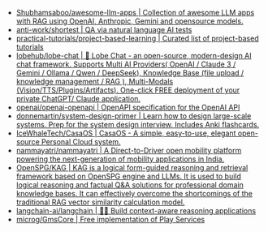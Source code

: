 + [Shubhamsaboo/awesome-llm-apps | Collection of awesome LLM apps with RAG using OpenAI, Anthropic, Gemini and opensource models.](https://github.com//Shubhamsaboo/awesome-llm-apps)
+ [anti-work/shortest | QA via natural language AI tests](https://github.com//anti-work/shortest)
+ [practical-tutorials/project-based-learning | Curated list of project-based tutorials](https://github.com//practical-tutorials/project-based-learning)
+ [lobehub/lobe-chat | 🤯 Lobe Chat - an open-source, modern-design AI chat framework. Supports Multi AI Providers( OpenAI / Claude 3 / Gemini / Ollama / Qwen / DeepSeek), Knowledge Base (file upload / knowledge management / RAG ), Multi-Modals (Vision/TTS/Plugins/Artifacts). One-click FREE deployment of your private ChatGPT/ Claude application.](https://github.com//lobehub/lobe-chat)
+ [openai/openai-openapi | OpenAPI specification for the OpenAI API](https://github.com//openai/openai-openapi)
+ [donnemartin/system-design-primer | Learn how to design large-scale systems. Prep for the system design interview. Includes Anki flashcards.](https://github.com//donnemartin/system-design-primer)
+ [IceWhaleTech/CasaOS | CasaOS - A simple, easy-to-use, elegant open-source Personal Cloud system.](https://github.com//IceWhaleTech/CasaOS)
+ [nammayatri/nammayatri | A Direct-to-Driver open mobility platform powering the next-generation of mobility applications in India.](https://github.com//nammayatri/nammayatri)
+ [OpenSPG/KAG | KAG is a logical form-guided reasoning and retrieval framework based on OpenSPG engine and LLMs. It is used to build logical reasoning and factual Q&A solutions for professional domain knowledge bases. It can effectively overcome the shortcomings of the traditional RAG vector similarity calculation model.](https://github.com//OpenSPG/KAG)
+ [langchain-ai/langchain | 🦜🔗 Build context-aware reasoning applications](https://github.com//langchain-ai/langchain)
+ [microg/GmsCore | Free implementation of Play Services](https://github.com//microg/GmsCore)
